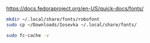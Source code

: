 
https://docs.fedoraproject.org/en-US/quick-docs/fonts/

```sh
mkdir ~/.local/share/fonts/robofont
sudo cp ~/Downloads/Iosevka ~/.local/share/fonts/

sudo fc-cache -v
```